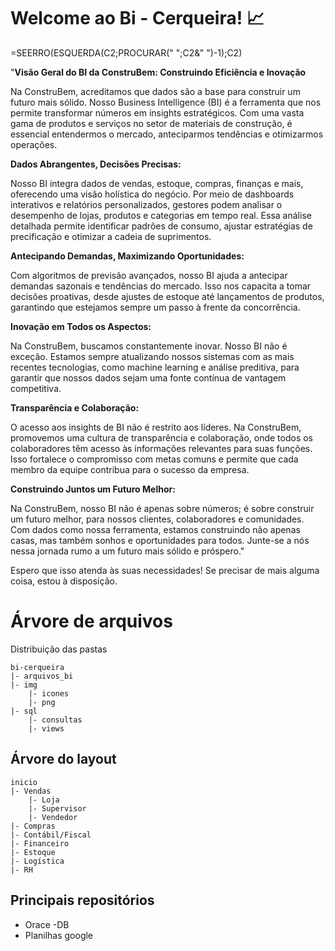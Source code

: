 # Welcome ao Bi - Cerqueira! :chart_with_upwards_trend:
=SEERRO(ESQUERDA(C2;PROCURAR(" ";C2&" ")-1);C2)


"**Visão Geral do BI da ConstruBem: Construindo Eficiência e Inovação**

Na ConstruBem, acreditamos que dados são a base para construir um futuro mais sólido. Nosso Business Intelligence (BI) é a ferramenta que nos permite transformar números em insights estratégicos. Com uma vasta gama de produtos e serviços no setor de materiais de construção, é essencial entendermos o mercado, anteciparmos tendências e otimizarmos operações.

**Dados Abrangentes, Decisões Precisas:**

Nosso BI integra dados de vendas, estoque, compras, finanças e mais, oferecendo uma visão holística do negócio. Por meio de dashboards interativos e relatórios personalizados, gestores podem analisar o desempenho de lojas, produtos e categorias em tempo real. Essa análise detalhada permite identificar padrões de consumo, ajustar estratégias de precificação e otimizar a cadeia de suprimentos.

**Antecipando Demandas, Maximizando Oportunidades:**

Com algoritmos de previsão avançados, nosso BI ajuda a antecipar demandas sazonais e tendências do mercado. Isso nos capacita a tomar decisões proativas, desde ajustes de estoque até lançamentos de produtos, garantindo que estejamos sempre um passo à frente da concorrência.

**Inovação em Todos os Aspectos:**

Na ConstruBem, buscamos constantemente inovar. Nosso BI não é exceção. Estamos sempre atualizando nossos sistemas com as mais recentes tecnologias, como machine learning e análise preditiva, para garantir que nossos dados sejam uma fonte contínua de vantagem competitiva.

**Transparência e Colaboração:**

O acesso aos insights de BI não é restrito aos líderes. Na ConstruBem, promovemos uma cultura de transparência e colaboração, onde todos os colaboradores têm acesso às informações relevantes para suas funções. Isso fortalece o compromisso com metas comuns e permite que cada membro da equipe contribua para o sucesso da empresa.

**Construindo Juntos um Futuro Melhor:**

Na ConstruBem, nosso BI não é apenas sobre números; é sobre construir um futuro melhor, para nossos clientes, colaboradores e comunidades. Com dados como nossa ferramenta, estamos construindo não apenas casas, mas também sonhos e oportunidades para todos. Junte-se a nós nessa jornada rumo a um futuro mais sólido e próspero."

Espero que isso atenda às suas necessidades! Se precisar de mais alguma coisa, estou à disposição.


# Árvore de  arquivos
Distribuição das pastas 

    bi-cerqueira
	|- arquivos_bi
	|- img
		|- icones
		|- png
	|- sql
		|- consultas
		|- views





## Árvore do layout

  

    inicio
	|- Vendas
		|- Loja
		|- Supervisor
		|- Vendedor
	|- Compras
	|- Contábil/Fiscal
	|- Financeiro
	|- Estoque
	|- Logística
	|- RH

## Principais repositórios

 - Orace -DB
 - Planilhas google
